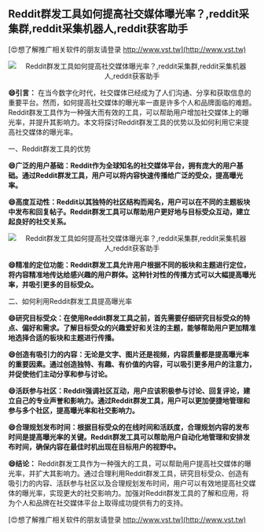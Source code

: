 ## **Reddit群发工具如何提高社交媒体曝光率？,reddit采集群,reddit采集机器人,reddit获客助手**

[😍想了解推广相关软件的朋友请登录 http://www.vst.tw](http://www.vst.tw)

 <center><img src="https://vst.tw/MP4/tuiguang/png/1.png" alt="Reddit群发工具如何提高社交媒体曝光率？,reddit采集群,reddit采集机器人,reddit获客助手"></center>

**😄引言：**
在当今数字化时代，社交媒体已经成为了人们沟通、分享和获取信息的重要平台。然而，如何提高社交媒体的曝光率一直是许多个人和品牌面临的难题。Reddit群发工具作为一种强大而有效的工具，可以帮助用户增加社交媒体上的曝光率，并提升其影响力。本文将探讨Reddit群发工具的优势以及如何利用它来提高社交媒体的曝光率。

一、Reddit群发工具的优势

**😄广泛的用户基础：Reddit作为全球知名的社交媒体平台，拥有庞大的用户基础。通过Reddit群发工具，用户可以将内容快速传播给广泛的受众，提高曝光率。**

**😄高度互动性：Reddit以其独特的社区结构而闻名，用户可以在不同的主题板块中发布和回复帖子。Reddit群发工具可以帮助用户更好地与目标受众互动，建立起良好的社交关系。**

 <center><img src="https://vst.tw/MP4/tuiguang/png/1.png" alt="Reddit群发工具如何提高社交媒体曝光率？,reddit采集群,reddit采集机器人,reddit获客助手"></center>

**😄精准的定位功能：Reddit群发工具允许用户根据不同的板块和主题进行定位，将内容精准地传达给感兴趣的用户群体。这种针对性的传播方式可以大幅提高曝光率，并吸引更多的目标受众。**

二、如何利用Reddit群发工具提高曝光率

**😄研究目标受众：在使用Reddit群发工具之前，首先需要仔细研究目标受众的特点、偏好和需求。了解目标受众的兴趣爱好和关注的主题，能够帮助用户更加精准地选择合适的板块和主题进行传播。**

**😄创造有吸引力的内容：无论是文字、图片还是视频，内容质量都是提高曝光率的重要因素。通过创造独特、有趣、有价值的内容，可以吸引更多用户的注意力，并促使他们主动分享和参与讨论。**

**😄活跃参与社区：Reddit强调社区互动，用户应该积极参与讨论、回复评论，建立自己的专业声誉和影响力。通过Reddit群发工具，用户可以更加便捷地管理和参与多个社区，提高曝光率和社交影响力。**

**😄合理规划发布时间：根据目标受众的在线时间和活跃度，合理规划内容的发布时间是提高曝光率的关键。Reddit群发工具可以帮助用户自动化地管理和安排发布时间，确保内容在最佳时机出现在目标用户的视野中。**

**😄结论：**
Reddit群发工具作为一种强大的工具，可以帮助用户提高社交媒体的曝光率，并扩大其影响力。通过合理利用Reddit群发工具，研究目标受众、创造有吸引力的内容、活跃参与社区以及合理规划发布时间，用户可以有效地提高社交媒体的曝光率，实现更大的社交影响力。加强对Reddit群发工具的了解和应用，将为个人和品牌在社交媒体平台上取得成功提供有力的支持。

[😍想了解推广相关软件的朋友请登录 http://www.vst.tw](http://www.vst.tw)



